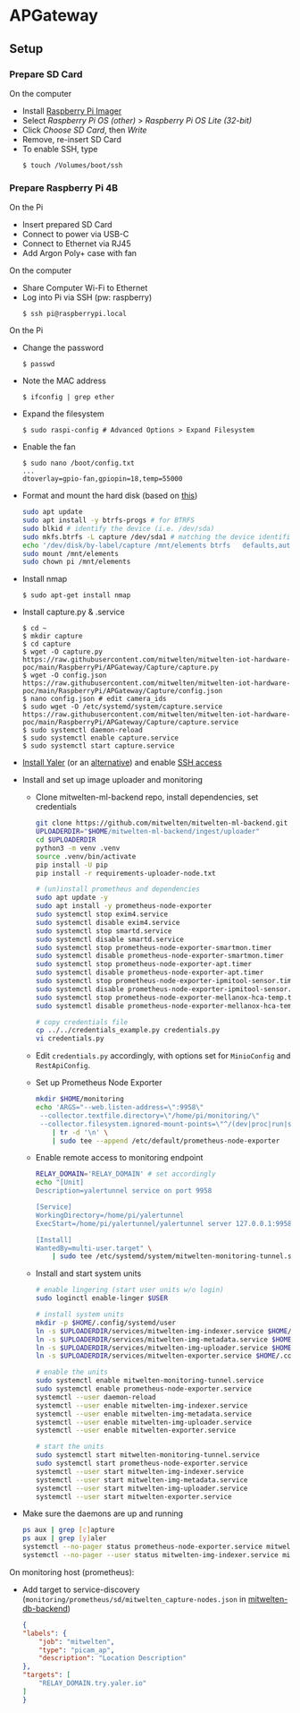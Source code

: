 # APGateway
## Setup
### Prepare SD Card
On the computer
- Install [Raspberry Pi Imager](https://www.raspberrypi.org/software/)
- Select _Raspberry Pi OS (other)_ > _Raspberry Pi OS Lite (32-bit)_
- Click _Choose SD Card_, then _Write_
- Remove, re-insert SD Card
- To enable SSH, type
    ```
    $ touch /Volumes/boot/ssh
    ```

### Prepare Raspberry Pi 4B
On the Pi
- Insert prepared SD Card
- Connect to power via USB-C
- Connect to Ethernet via RJ45
- Add Argon Poly+ case with fan

On the computer
- Share Computer Wi-Fi to Ethernet
- Log into Pi via SSH (pw: raspberry)
    ```
    $ ssh pi@raspberrypi.local
    ```

On the Pi
- Change the password
    ```
    $ passwd
    ```
- Note the MAC address
    ```
    $ ifconfig | grep ether
    ```
- Expand the filesystem
    ```
    $ sudo raspi-config # Advanced Options > Expand Filesystem
    ```
- Enable the fan
    ```
    $ sudo nano /boot/config.txt
    ...
    dtoverlay=gpio-fan,gpiopin=18,temp=55000
    ```
- Format and mount the hard disk (based on [this](https://www.raspberrypi.org/documentation/configuration/external-storage.md))
    ```bash
    sudo apt update
    sudo apt install -y btrfs-progs # for BTRFS
    sudo blkid # identify the device (i.e. /dev/sda)
    sudo mkfs.btrfs -L capture /dev/sda1 # matching the device identified in previous step
    echo '/dev/disk/by-label/capture /mnt/elements btrfs   defaults,auto,user    0 0' | sudo tee --append /etc/fstab
    sudo mount /mnt/elements
    sudo chown pi /mnt/elements
    ```
- Install nmap
    ```
    $ sudo apt-get install nmap
    ```
- Install capture.py & .service
    ```
    $ cd ~
    $ mkdir capture
    $ cd capture
    $ wget -O capture.py https://raw.githubusercontent.com/mitwelten/mitwelten-iot-hardware-poc/main/RaspberryPi/APGateway/Capture/capture.py
    $ wget -O config.json https://raw.githubusercontent.com/mitwelten/mitwelten-iot-hardware-poc/main/RaspberryPi/APGateway/Capture/config.json
    $ nano config.json # edit camera_ids
    $ sudo wget -O /etc/systemd/system/capture.service https://raw.githubusercontent.com/mitwelten/mitwelten-iot-hardware-poc/main/RaspberryPi/APGateway/Capture/capture.service
    $ sudo systemctl daemon-reload
    $ sudo systemctl enable capture.service
    $ sudo systemctl start capture.service
    ```
- [Install Yaler](https://yaler.net/raspberrypi) (or an [alternative](https://alternativeto.net/software/yaler/)) and enable [SSH access](https://yaler.net/raspberrypi#SSH)
- Install and set up image uploader and monitoring
  - Clone mitwelten-ml-backend repo, install dependencies, set credentials

    ```bash
    git clone https://github.com/mitwelten/mitwelten-ml-backend.git
    UPLOADERDIR="$HOME/mitwelten-ml-backend/ingest/uploader"
    cd $UPLOADERDIR
    python3 -m venv .venv
    source .venv/bin/activate
    pip install -U pip
    pip install -r requirements-uploader-node.txt

    # (un)install prometheus and dependencies
    sudo apt update -y
    sudo apt install -y prometheus-node-exporter
    sudo systemctl stop exim4.service
    sudo systemctl disable exim4.service
    sudo systemctl stop smartd.service
    sudo systemctl disable smartd.service
    sudo systemctl stop prometheus-node-exporter-smartmon.timer
    sudo systemctl disable prometheus-node-exporter-smartmon.timer
    sudo systemctl stop prometheus-node-exporter-apt.timer
    sudo systemctl disable prometheus-node-exporter-apt.timer
    sudo systemctl stop prometheus-node-exporter-ipmitool-sensor.timer
    sudo systemctl disable prometheus-node-exporter-ipmitool-sensor.timer
    sudo systemctl stop prometheus-node-exporter-mellanox-hca-temp.timer
    sudo systemctl disable prometheus-node-exporter-mellanox-hca-temp.timer

    # copy credentials file
    cp ../../credentials_example.py credentials.py
    vi credentials.py
    ```

  - Edit `credentials.py` accordingly, with options set for `MinioConfig` and `RestApiConfig`.
  - Set up Prometheus Node Exporter

    ```bash
    mkdir $HOME/monitoring
    echo 'ARGS="--web.listen-address=\":9958\"
     --collector.textfile.directory=\"/home/pi/monitoring/\"
     --collector.filesystem.ignored-mount-points=\"^/(dev|proc|run|sys|media|var/lib/docker)($|/)\""' \
        | tr -d '\n' \
        | sudo tee --append /etc/default/prometheus-node-exporter
    ```

  - Enable remote access to monitoring endpoint

    ```bash
    RELAY_DOMAIN='RELAY_DOMAIN' # set accordingly
    echo "[Unit]
    Description=yalertunnel service on port 9958

    [Service]
    WorkingDirectory=/home/pi/yalertunnel
    ExecStart=/home/pi/yalertunnel/yalertunnel server 127.0.0.1:9958 tls:try.yaler.io:443 ${RELAY_DOMAIN}

    [Install]
    WantedBy=multi-user.target" \
        | sudo tee /etc/systemd/system/mitwelten-monitoring-tunnel.service
    ```

  - Install and start system units

    ```bash
    # enable lingering (start user units w/o login)
    sudo loginctl enable-linger $USER

    # install system units
    mkdir -p $HOME/.config/systemd/user
    ln -s $UPLOADERDIR/services/mitwelten-img-indexer.service $HOME/.config/systemd/user/
    ln -s $UPLOADERDIR/services/mitwelten-img-metadata.service $HOME/.config/systemd/user/
    ln -s $UPLOADERDIR/services/mitwelten-img-uploader.service $HOME/.config/systemd/user/
    ln -s $UPLOADERDIR/services/mitwelten-exporter.service $HOME/.config/systemd/user/

    # enable the units
    sudo systemctl enable mitwelten-monitoring-tunnel.service
    sudo systemctl enable prometheus-node-exporter.service
    systemctl --user daemon-reload
    systemctl --user enable mitwelten-img-indexer.service
    systemctl --user enable mitwelten-img-metadata.service
    systemctl --user enable mitwelten-img-uploader.service
    systemctl --user enable mitwelten-exporter.service

    # start the units
    sudo systemctl start mitwelten-monitoring-tunnel.service
    sudo systemctl start prometheus-node-exporter.service
    systemctl --user start mitwelten-img-indexer.service
    systemctl --user start mitwelten-img-metadata.service
    systemctl --user start mitwelten-img-uploader.service
    systemctl --user start mitwelten-exporter.service
    ```

- Make sure the daemons are up and running

    ```bash
    ps aux | grep [c]apture
    ps aux | grep [y]aler
    systemctl --no-pager status prometheus-node-exporter.service mitwelten-monitoring-tunnel.service && \
    systemctl --no-pager --user status mitwelten-img-indexer.service mitwelten-img-metadata.service mitwelten-img-uploader.service mitwelten-exporter.service
    ```

On monitoring host (prometheus):

- Add target to service-discovery (`monitoring/prometheus/sd/mitwelten_capture-nodes.json` in [mitwelten-db-backend](https://github.com/mitwelten/mitwelten-db-backend))

    ```json
    {
    "labels": {
        "job": "mitwelten",
        "type": "picam_ap",
        "description": "Location Description"
    },
    "targets": [
        "RELAY_DOMAIN.try.yaler.io"
    ]
    }
    ```
